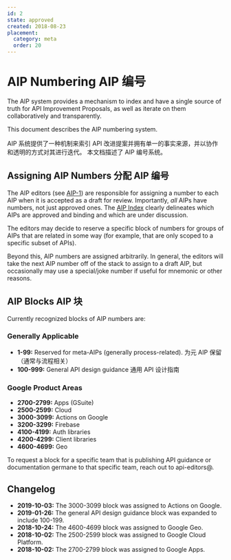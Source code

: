 ```yaml
---
id: 2
state: approved
created: 2018-08-23
placement:
  category: meta
  order: 20
---
```


# AIP Numbering AIP 编号

The AIP system provides a mechanism to index and have a single source of truth
for API Improvement Proposals, as well as iterate on them collaboratively and
transparently.

This document describes the AIP numbering system.

AIP 系统提供了一种机制来索引 API 改进提案并拥有单一的事实来源，并以协作和透明的方式对其进行迭代。
本文档描述了 AIP 编号系统。

## Assigning AIP Numbers 分配 AIP 编号

The AIP editors (see [AIP-1](./0001.md)) are responsible for assigning a number
to each AIP when it is accepted as a draft for review. Importantly, _all_ AIPs
have numbers, not just approved ones. The [AIP Index](/) clearly delineates
which AIPs are approved and binding and which are under discussion.

The editors may decide to reserve a specific block of numbers for groups of
AIPs that are related in some way (for example, that are only scoped to a
specific subset of APIs).

Beyond this, AIP numbers are assigned arbitrarily. In general, the editors will
take the next AIP number off of the stack to assign to a draft AIP, but
occasionally may use a special/joke number if useful for mnemonic or other
reasons.

## AIP Blocks AIP 块

Currently recognized blocks of AIP numbers are:

### Generally Applicable

- **1-99:** Reserved for meta-AIPs (generally process-related). 为元 AIP 保留（通常与流程相关）
- **100-999:** General API design guidance 通用 API 设计指南

### Google Product Areas

- **2700-2799:** Apps (GSuite)
- **2500-2599:** Cloud
- **3000-3099:** Actions on Google
- **3200-3299:** Firebase
- **4100-4199:** Auth libraries
- **4200-4299:** Client libraries
- **4600-4699:** Geo

To request a block for a specific team that is publishing API guidance or
documentation germane to that specific team, reach out to api-editors@.

## Changelog

- **2019-10-03:** The 3000-3099 block was assigned to Actions on Google.
- **2019-01-26:** The general API design guidance block was expanded to include
  100-199.
- **2018-10-24:** The 4600-4699 block was assigned to Google Geo.
- **2018-10-02:** The 2500-2599 block was assigned to Google Cloud Platform.
- **2018-10-02:** The 2700-2799 block was assigned to Google Apps.
